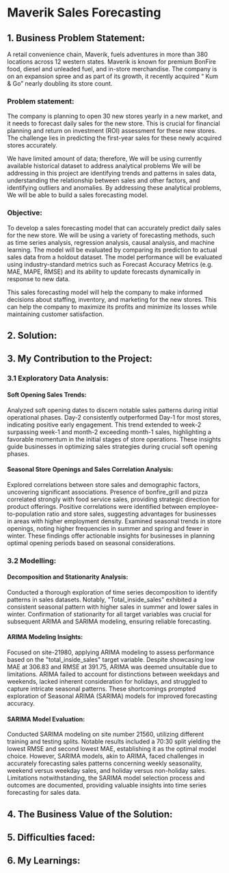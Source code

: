 # Maverik Sales Forecasting

## 1. Business Problem Statement:

A retail convenience chain, Maverik, fuels adventures in more than 380 locations across 12 western states. Maverik is known for premium BonFire food, diesel and unleaded fuel, and in-store merchandise. The company is on an expansion spree and as part of its growth, it recently acquired “ Kum & Go” nearly doubling its store count.

### Problem statement:
The company is planning to open 30 new stores yearly in a new market, and it needs to forecast daily sales for the new store. This is crucial for financial planning and return on investment (ROI) assessment for these new stores. The challenge lies in predicting the first-year sales for these newly acquired stores accurately.

We have limited amount of data; therefore, We will be using currently available historical dataset to address analytical problems We will be addressing in this project are identifying trends and patterns in sales data, understanding the relationship between sales and other factors, and identifying outliers and anomalies. By addressing these analytical problems, We will be able to build a sales forecasting model.

### Objective:
To develop a sales forecasting model that can accurately predict daily sales for the new store. We will be using a variety of forecasting methods, such as time series analysis, regression analysis, causal analysis, and machine learning. The model will be evaluated by comparing its prediction to actual sales data from a holdout dataset. The model performance will be evaluated using industry-standard metrics such as Forecast Accuracy Metrics (e.g. MAE, MAPE, RMSE) and its ability to update forecasts dynamically in response to new data.

This sales forecasting model will help the company to make informed decisions about staffing, inventory, and marketing for the new stores. This can help the company to maximize its profits and minimize its losses while maintaining customer satisfaction.

## 2. Solution:



## 3. My Contribution to the Project:

### 3.1 Exploratory Data Analysis:

#### Soft Opening Sales Trends:
Analyzed soft opening dates to discern notable sales patterns during initial operational phases. Day-2 consistently outperformed Day-1 for most stores, indicating positive early engagement. This trend extended to week-2 surpassing week-1 and month-2 exceeding month-1 sales, highlighting a favorable momentum in the initial stages of store operations. These insights guide businesses in optimizing sales strategies during crucial soft opening phases.

#### Seasonal Store Openings and Sales Correlation Analysis:
Explored correlations between store sales and demographic factors, uncovering significant associations. Presence of bonfire_grill and pizza correlated strongly with food service sales, providing strategic direction for product offerings. Positive correlations were identified between employee-to-population ratio and store sales, suggesting advantages for businesses in areas with higher employment density. Examined seasonal trends in store openings, noting higher frequencies in summer and spring and fewer in winter. These findings offer actionable insights for businesses in planning optimal opening periods based on seasonal considerations.

### 3.2 Modelling:

#### Decomposition and Stationarity Analysis:
Conducted a thorough exploration of time series decomposition to identify patterns in sales datasets. Notably, "Total_inside_sales" exhibited a consistent seasonal pattern with higher sales in summer and lower sales in winter. Confirmation of stationarity for all target variables was crucial for subsequent ARIMA and SARIMA modeling, ensuring reliable forecasting.

#### ARIMA Modeling Insights:
Focused on site-21980, applying ARIMA modeling to assess performance based on the "total_inside_sales" target variable. Despite showcasing low MAE at 306.83 and RMSE at 391.75, ARIMA was deemed unsuitable due to limitations. ARIMA failed to account for distinctions between weekdays and weekends, lacked inherent consideration for holidays, and struggled to capture intricate seasonal patterns. These shortcomings prompted exploration of Seasonal ARIMA (SARIMA) models for improved forecasting accuracy.

#### SARIMA Model Evaluation:
Conducted SARIMA modeling on site number 21560, utilizing different training and testing splits. Notable results included a 70:30 split yielding the lowest RMSE and second lowest MAE, establishing it as the optimal model choice. However, SARIMA models, akin to ARIMA, faced challenges in accurately forecasting sales patterns concerning weekly seasonality, weekend versus weekday sales, and holiday versus non-holiday sales. Limitations notwithstanding, the SARIMA model selection process and outcomes are documented, providing valuable insights into time series forecasting for sales data.

## 4. The Business Value of the Solution:



## 5. Difficulties faced:



## 6. My Learnings:




